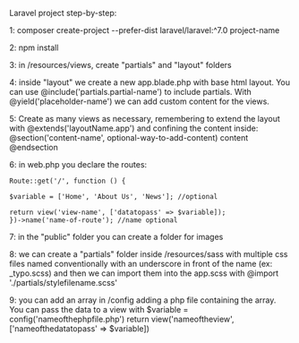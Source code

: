 Laravel project step-by-step:

1: composer create-project --prefer-dist laravel/laravel:^7.0 project-name

2: npm install

3: in /resources/views, create "partials" and "layout" folders

4: inside "layout" we create a new app.blade.php with base html layout. You can use @include('partials.partial-name') to include partials. With @yield('placeholder-name') we can add custom content for the views.

5: Create as many views as necessary, remembering to extend the layout with @extends('layoutName.app') and confining the content inside:
@section('content-name', optional-way-to-add-content) 
    content
@endsection

6: in web.php you declare the routes:

    Route::get('/', function () {

    $variable = ['Home', 'About Us', 'News']; //optional

    return view('view-name', ['datatopass' => $variable]);
    })->name('name-of-route'); //name optional

7: in the "public" folder you can create a folder for images

8: we can create a "partials" folder inside /resources/sass with multiple css files named conventionally with an underscore in front of the name (ex: _typo.scss) and then we can import them into the app.scss with @import './partials/stylefilename.scss'

9: you can add an array in /config adding a php file containing the array. You can pass the data to a view with 
    $variable = config('nameofthephpfile.php') 
    return view('nameoftheview', ['nameofthedatatopass' => $variable])


